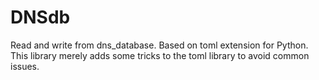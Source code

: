 # DNSdb

Read and write from dns_database. Based on toml extension for Python.
This library merely adds some tricks to the toml library to avoid common issues.
